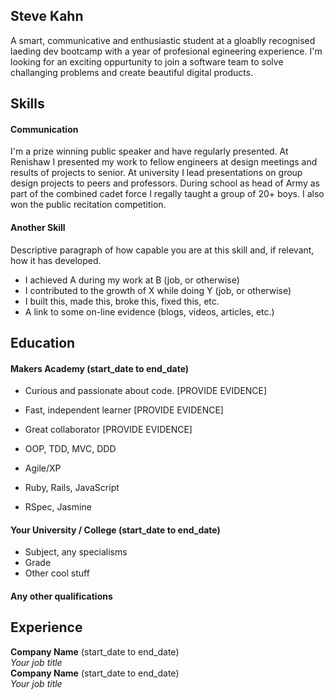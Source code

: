 ## Steve Kahn

A smart, communicative and enthusiastic student at a gloablly recognised laeding dev bootcamp with a year of profesional egineering experience. I'm looking for an exciting oppurtunity to join a software team to solve challanging problems and create beautiful digital products.

## Skills

#### Communication

I'm a prize winning public speaker and have regularly presented. At Renishaw I presented my work to fellow engineers at design meetings and results of projects to senior. At university I lead presentations on group design projects to peers and professors. During school as head of Army as part of the combined cadet force I regally taught a group of 20+ boys. I also won the public recitation competition.

#### Another Skill

Descriptive paragraph of how capable you are at this skill and, if relevant, how it has developed.

- I achieved A during my work at B (job, or otherwise)
- I contributed to the growth of X while doing Y (job, or otherwise)
- I built this, made this, broke this, fixed this, etc.
- A link to some on-line evidence (blogs, videos, articles, etc.)

## Education

#### Makers Academy (start_date to end_date)

- Curious and passionate about code. [PROVIDE EVIDENCE]
- Fast, independent learner [PROVIDE EVIDENCE]
- Great collaborator [PROVIDE EVIDENCE]

- OOP, TDD, MVC, DDD
- Agile/XP
- Ruby, Rails, JavaScript
- RSpec, Jasmine

#### Your University / College (start_date to end_date)

- Subject, any specialisms
- Grade
- Other cool stuff

#### Any other qualifications

## Experience

**Company Name** (start_date to end_date)    
*Your job title*  
**Company Name** (start_date to end_date)   
*Your job title*  
